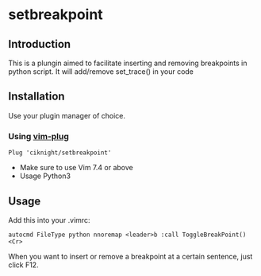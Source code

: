 setbreakpoint
===============

Introduction
------------

This is a plungin aimed to facilitate inserting and removing breakpoints in python script. It will add/remove set\_trace() in your code

Installation
------------

Use your plugin manager of choice.

### Using [vim-plug](https://github.com/junegunn/vim-plug)

```vim
Plug 'ciknight/setbreakpoint'
```
- Make sure to use Vim 7.4 or above
- Usage Python3


## Usage

Add this into your .vimrc:

```vim
autocmd FileType python nnoremap <leader>b :call ToggleBreakPoint()<Cr>
```

When you want to insert or remove a breakpoint at a certain sentence, just click F12.
